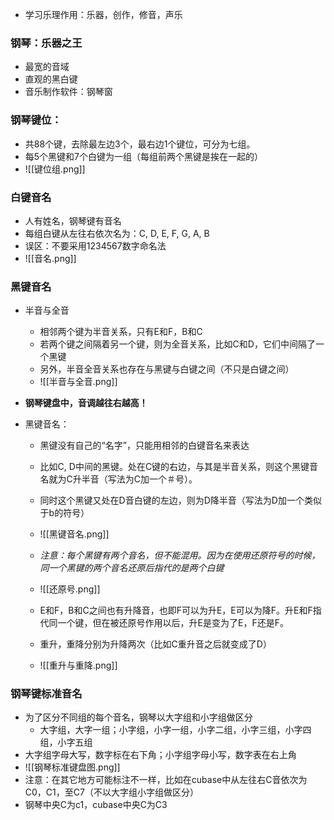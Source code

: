 - 学习乐理作用：乐器，创作，修音，声乐

### 钢琴：乐器之王
- 最宽的音域
- 直观的黑白键
- 音乐制作软件：钢琴窗

### 钢琴键位：
- 共88个键，去除最左边3个，最右边1个键位，可分为七组。
- 每5个黑键和7个白键为一组（每组前两个黑键是挨在一起的）
- ![[键位组.png]]

### 白键音名
- 人有姓名，钢琴键有音名
- 每组白键从左往右依次名为：C, D, E, F, G, A, B
- 误区：不要采用1234567数字命名法
- ![[音名.png]]
 
### 黑键音名
- 半音与全音
	- 相邻两个键为半音关系，只有E和F，B和C
	- 若两个键之间隔着另一个键，则为全音关系，比如C和D，它们中间隔了一个黑键
	- 另外，半音全音关系也存在与黑键与白键之间（不只是白键之间）
	- ![[半音与全音.png]]

- **钢琴键盘中，音调越往右越高！**

- 黑键音名：
	- 黑键没有自己的“名字”，只能用相邻的白键音名来表达
	- 比如C, D中间的黑键。处在C键的右边，与其是半音关系，则这个黑键音名就为C升半音（写法为C加一个＃号）。
	- 同时这个黑键又处在D音白键的左边，则为D降半音（写法为D加一个类似于b的符号）
	- ![[黑键音名.png]]
    - *注意：每个黑键有两个音名，但不能混用。因为在使用还原符号的时候，同一个黑键的两个音名还原后指代的是两个白键*
	- ![[还原号.png]]

	- E和F，B和C之间也有升降音，也即F可以为升E，E可以为降F。升E和F指代同一个键，但在被还原号作用以后，升E是变为了E，F还是F。
	- 重升，重降分别为升降两次（比如C重升音之后就变成了D）
	- ![[重升与重降.png]]

### 钢琴键标准音名
- 为了区分不同组的每个音名，钢琴以大字组和小字组做区分
	- 大字组，大字一组；小字组，小字一组，小字二组，小字三组，小字四组，小字五组
- 大字组字母大写，数字标在右下角；小字组字母小写，数字表在右上角
- ![[钢琴标准键盘图.png]]
- 注意：在其它地方可能标注不一样，比如在cubase中从左往右C音依次为C0，C1，至C7（不以大字组小字组做区分）
- 钢琴中央C为c1，cubase中央C为C3